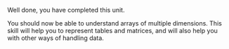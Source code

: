 Well done, you have completed this unit.

You should now be able to understand arrays of multiple dimensions. This skill will help you to represent tables and matrices, and will also help you with other ways of handling data.